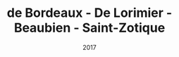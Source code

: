 ---
title: de Bordeaux - De Lorimier - Beaubien - Saint-Zotique
date: '2017'
type: ruelle_verte
district: 'Rosemont'
position: { lng: -73.59662212713135, lat: 45.54608679866732 }
---